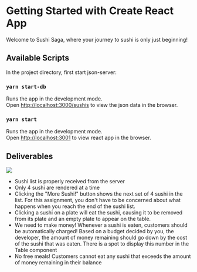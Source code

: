 # Getting Started with Create React App

Welcome to Sushi Saga, where your journey to sushi is only just beginning!


## Available Scripts

In the project directory, first start json-server:
### `yarn start-db`

Runs the app in the development mode.\
Open [http://localhost:3000/sushis](http://localhost:3000/sushis) to view the json data in the browser.

### `yarn start`

Runs the app in the development mode.\
Open [http://localhost:3001](http://localhost:3001) to view react app in the browser.

## Deliverables
![](sushi-saga-demo.gif)
- Sushi list is properly received from the server
- Only 4 sushi are rendered at a time
- Clicking the "More Sushi!" button shows the next set of 4 sushi in the list. For this assignment, you don't have to be concerned about what happens when you reach the end of the sushi list.
- Clicking a sushi on a plate will eat the sushi, causing it to be removed from its plate and an empty plate to appear on the table.
- We need to make money! Whenever a sushi is eaten, customers should be automatically charged! Based on a budget decided by you, the developer, the amount of money remaining should go down by the cost of the sushi that was eaten. There is a spot to display this number in the Table component
- No free meals! Customers cannot eat any sushi that exceeds the amount of money remaining in their balance
